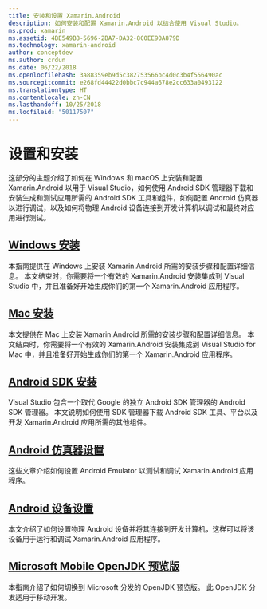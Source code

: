 ```yaml
---
title: 安装和设置 Xamarin.Android
description: 如何安装和配置 Xamarin.Android 以结合使用 Visual Studio。
ms.prod: xamarin
ms.assetid: 4BE549B8-5696-2BA7-DA32-8C0EE90A879D
ms.technology: xamarin-android
author: conceptdev
ms.author: crdun
ms.date: 06/22/2018
ms.openlocfilehash: 3a88359eb9d5c382753566bc4d0c3b4f556490ac
ms.sourcegitcommit: e268fd44422d0bbc7c944a678e2cc633a0493122
ms.translationtype: HT
ms.contentlocale: zh-CN
ms.lasthandoff: 10/25/2018
ms.locfileid: "50117507"
---
```

# <a name="setup-and-installation"></a>设置和安装

这部分的主题介绍了如何在 Windows 和 macOS 上安装和配置 Xamarin.Android 以用于 Visual Studio，如何使用 Android SDK 管理器下载和安装生成和测试应用所需的 Android SDK 工具和组件，如何配置 Android 仿真器以进行调试，以及如何将物理 Android 设备连接到开发计算机以调试和最终对应用进行测试。


## <a name="windows-installationandroidget-startedinstallationwindowsmd"></a>[Windows 安装](~/android/get-started/installation/windows.md)

本指南提供在 Windows 上安装 Xamarin.Android 所需的安装步骤和配置详细信息。 本文结束时，你需要将一个有效的 Xamarin.Android 安装集成到 Visual Studio 中，并且准备好开始生成你们的第一个 Xamarin.Android 应用程序。

## <a name="mac-installationhttpsdocsmicrosoftcomen-usvisualstudiomacinstallation"></a>[Mac 安装](https://docs.microsoft.com/en-us/visualstudio/mac/installation)

本文提供在 Mac 上安装 Xamarin.Android 所需的安装步骤和配置详细信息。 本文结束时，你需要将一个有效的 Xamarin.Android 安装集成到 Visual Studio for Mac 中，并且准备好开始生成你们的第一个 Xamarin.Android 应用程序。

## <a name="android-sdk-setupandroidget-startedinstallationandroid-sdkmd"></a>[Android SDK 安装](~/android/get-started/installation/android-sdk.md)

Visual Studio 包含一个取代 Google 的独立 Android SDK 管理器的 Android SDK 管理器。 本文说明如何使用 SDK 管理器下载 Android SDK 工具、平台以及开发 Xamarin.Android 应用所需的其他组件。

## <a name="android-emulator-setupandroidget-startedinstallationandroid-emulatorindexmd"></a>[Android 仿真器设置](~/android/get-started/installation/android-emulator/index.md)

这些文章介绍如何设置 Android Emulator 以测试和调试 Xamarin.Android 应用程序。

## <a name="android-device-setupandroidget-startedinstallationset-up-device-for-developmentmd"></a>[Android 设备设置](~/android/get-started/installation/set-up-device-for-development.md)

本文介绍了如何设置物理 Android 设备并将其连接到开发计算机，这样可以将该设备用于运行和调试 Xamarin.Android 应用程序。

## <a name="microsoft-mobile-openjdk-previewandroidget-startedinstallationopenjdkmd"></a>[Microsoft Mobile OpenJDK 预览版](~/android/get-started/installation/openjdk.md)

本指南介绍了如何切换到 Microsoft 分发的 OpenJDK 预览版。 此 OpenJDK 分发适用于移动开发。
